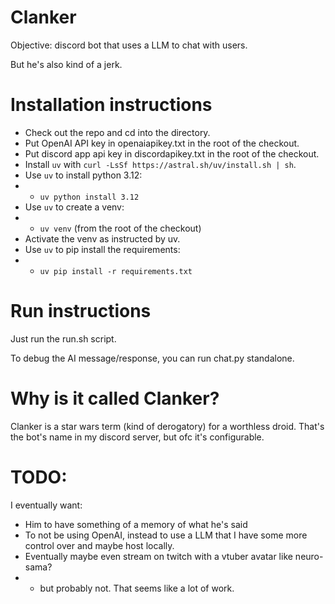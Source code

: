 # Clanker

Objective: discord bot that uses a LLM to chat with users.

But he's also kind of a jerk.

# Installation instructions
 * Check out the repo and cd into the directory.
 * Put OpenAI API key in openaiapikey.txt in the root of the checkout.
 * Put discord app api key in discordapikey.txt in the root of the checkout.
 * Install `uv` with `curl -LsSf https://astral.sh/uv/install.sh | sh`.
 * Use `uv` to install python 3.12:
 * * `uv python install 3.12`
 * Use `uv` to create a venv:
 * * `uv venv` (from the root of the checkout)
 * Activate the venv as instructed by uv.
 * Use `uv` to pip install the requirements:
 * * `uv pip install -r requirements.txt`

# Run instructions
Just run the run.sh script.

To debug the AI message/response, you can run chat.py standalone.

# Why is it called Clanker?
Clanker is a star wars term (kind of derogatory) for a worthless droid.
That's the bot's name in my discord server, but ofc it's configurable.

# TODO:
I eventually want:
 * Him to have something of a memory of what he's said
 * To not be using OpenAI, instead to use a LLM that I have some more control over and maybe host locally.
 * Eventually maybe even stream on twitch with a vtuber avatar like neuro-sama? 
 * * but probably not.  That seems like a lot of work.